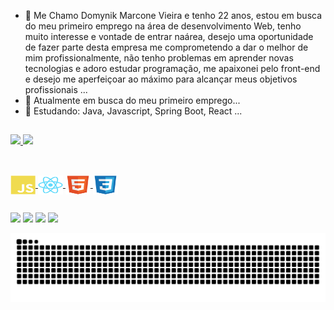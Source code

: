 - 💬  Me Chamo Domynik Marcone Vieira e tenho 22 anos, estou em busca do meu primeiro emprego na área de desenvolvimento Web,
tenho muito interesse e vontade de entrar naárea, desejo uma oportunidade de fazer parte desta empresa me comprometendo a
dar o melhor de mim profissionalmente, não tenho problemas em aprender novas tecnologias e adoro estudar programação,
me apaixonei pelo front-end e desejo me aperfeiçoar ao máximo para alcançar meus objetivos profissionais ...
- 🔭 Atualmente em busca do meu primeiro emprego...
- 🌱 Estudando: Java, Javascript, Spring Boot, React ...
##
 <div>
  <a href="https://github.com/domynikmv057">
  <img height="150em" src="https://github-readme-stats.vercel.app/api?username=domynikmv057&show_icons=true&theme=dracula&include_all_commits=true&count_private=true"/>
  <img height="150em" src="https://github-readme-stats.vercel.app/api/top-langs/?username=domynikmv057&layout=compact&langs_count=7&theme=dracula"/>
</div>
  
##
  
 <div style="display: inline_block"><br>
  <img align="center" alt="dom-Js" height="30" width="40" src="https://raw.githubusercontent.com/devicons/devicon/master/icons/javascript/javascript-plain.svg">
  <img align="center" alt="dom-React" height="30" width="40" src="https://raw.githubusercontent.com/devicons/devicon/master/icons/react/react-original.svg">
  <img align="center" alt="dom-HTML" height="30" width="40" src="https://raw.githubusercontent.com/devicons/devicon/master/icons/html5/html5-original.svg">
  <img align="center" alt="dom-CSS" height="30" width="40" src="https://raw.githubusercontent.com/devicons/devicon/master/icons/css3/css3-original.svg">
</div>
  
  ##
  
  <div>
     <a href="https://www.linkedin.com/in/domynik-marcone-158b3315b" target="_blank"><img src="https://img.shields.io/badge/-LinkedIn-%230077B5?style=for-the-badge&logo=linkedin&logoColor=white" target="_blank"></a> 
    <a href = "mailto:domynikmv.057@gmail.com"><img src="https://img.shields.io/badge/Gmail-D14836?style=for-the-badge&logo=gmail&logoColor=white" target="_blank"></a>
    <a href="http://api.whatsapp.com/send?phone=+55 32 9939-2143" target="_blank"><img src="https://img.shields.io/badge/WhatsApp-25D366?style=for-the-badge&logo=whatsapp&logoColor=white" target="_blank"></a> 
    <a href="https://www.facebook.com/domynik.marcone" target="_blank"><img src="https://img.shields.io/badge/Facebook-1877F2?style=for-the-badge&logo=facebook&logoColor=white" target="_blank"></a> 
   
   
   ![Snake animation](https://github.com/domynikmv057/domynikmv057/blob/output/github-contribution-grid-snake.svg)
  </div>
  
 ##
  
  
